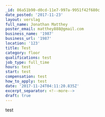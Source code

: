 ```yaml
---
_id: 86a51b90-d0cd-11e7-997a-9951f42f680c
date_posted: '2017-11-23'
layout: verslag
full_name: Jonathan Matthey
poster_email: matthey888@gmail.com
business_name: '1987'
business_url: '1987'
location: '123'
title: Test
category: floor
qualifications: test
job_type: full_time
hours: test
start: test
compensation: test
how_to_apply: test
date: '2017-11-24T04:11:20.835Z'
excerpt_separator: <!--more-->
draft: true
---
```

test
